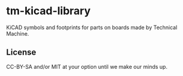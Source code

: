 tm-kicad-library
===============

KiCAD symbols and footprints for parts on boards made by Technical Machine.

## License

CC-BY-SA and/or MIT at your option until we make our minds up.
